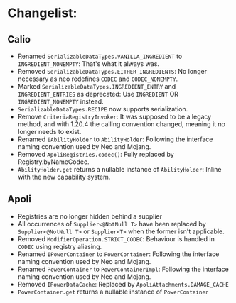 # Changelist:

## Calio

* Renamed `SerializableDataTypes.VANILLA_INGREDIENT` to `INGREDIENT_NONEMPTY`: That's what it always was.
* Removed `SerializableDataTypes.EITHER_INGREDIENTS`: No longer necessary as neo redefines `CODEC` and `CODEC_NONEMPTY`.
* Marked `SerializableDataTypes.INGREDIENT_ENTRY` and `INGREDIENT_ENTRIES` as deprecated: Use `INGREDIENT` OR `INGREDIENT_NONEMPTY` instead.
* `SerializableDataTypes.RECIPE` now supports serialization.
* Remove `CriteriaRegistryInvoker`: It was supposed to be a legacy method, and with 1.20.4 the calling convention changed, meaning it no longer needs to exist.
* Renamed `IAbilityHolder` to `AbilityHolder`: Following the interface naming convention used by Neo and Mojang.
* Removed `ApoliRegistries.codec()`: Fully replaced by Registry.byNameCodec.
* `AbilityHolder.get` returns a nullable instance of `AbilityHolder`: Inline with the new capability system.

## Apoli

* Registries are no longer hidden behind a supplier
* All occurrences of `Supplier<@NotNull T>` have been replaced by `Supplier<@NotNull T>` or `Supplier<T>` when the former isn't applicable.
* Removed `ModifierOperation.STRICT_CODEC`: Behaviour is handled in `CODEC` using registry aliasing.
* Renamed `IPowerContainer` to `PowerContainer`: Following the interface naming convention used by Neo and Mojang.
* Renamed `PowerContainer` to `PowerContainerImpl`: Following the interface naming convention used by Neo and Mojang.
* Removed `IPowerDataCache`: Replaced by `ApoliAttachments.DAMAGE_CACHE`
* `PowerContainer.get` returns a nullable instance of `PowerContainer`